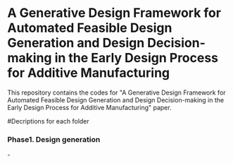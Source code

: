 # A Generative Design Framework for Automated Feasible Design Generation and Design Decision-making in the Early Design Process for Additive Manufacturing
This repository contains the codes for "A Generative Design Framework for Automated Feasible Design Generation and Design Decision-making in the Early Design Process for Additive Manufacturing" paper. 

#Decriptions for each folder
<h3> Phase1. Design generation </h3> - 
